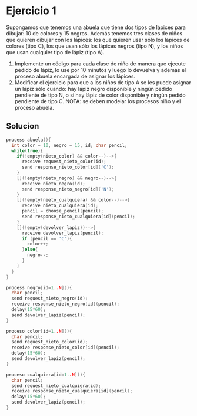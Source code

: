 # Ejercicio 1

Supongamos que tenemos una abuela que tiene dos tipos de lápices para dibujar: 10 de colores y 15 negros. Además tenemos tres clases de niños que quieren dibujar con los lápices: los que quieren usar sólo los lápices de colores (tipo C), los que usan sólo los lápices negros (tipo N), y los niños que usan cualquier tipo de lápiz (tipo A).
1. Implemente un código para cada clase de niño de manera que ejecute pedido de lápiz, lo use por 10 minutos y luego lo devuelva y además el proceso abuela encargada de asignar los lápices.
2. Modificar el ejercicio para que a los niños de tipo A se les puede asignar un lápiz sólo cuando: hay lápiz negro disponible y ningún pedido pendiente de tipo N, o si hay lápiz de color disponible y ningún pedido pendiente de tipo C.
NOTA: se deben modelar los procesos niño y el proceso abuela.

## Solucion

```c
process abuela(){
  int color = 10, negro = 15, id; char pencil;
  while(true){
    if(!empty(nieto_color) && color--)-->{
      receive request_nieto_color(id);
      send response_nieto_color[id]('C');
    }
    [](!empty(nieto_negro) && negro--)-->{
      receive nieto_negro(id);
      send response_nieto_negro[id]('N');
    }
    [](!empty(nieto_cualquiera) && color--)-->{
      receive nieto_cualquiera(id);
      pencil = choose_pencil(pencil);
      send response_nieto_cualquiera[id](pencil);
    }
    [](!empty(devolver_lapiz))-->{
      receive devolver_lapiz(pencil);
      if (pencil == 'C'){
        color++;
      }else{
        negro--;
      }
    }
  }
}

process negro[id=1..N](){
  char pencil;
  send request_nieto_negro(id);
  receive response_nieto_negro[id](pencil);
  delay(15*60);
  send devolver_lapiz(pencil);  
}

proceso color[id=1..N](){
  char pencil;
  send request_nieto_color(id);
  receive response_nieto_color[id](pencil);
  delay(15*60);
  send devolver_lapiz(pencil);  
}

proceso cualquiera[id=1..N](){
  char pencil;
  send request_nieto_cualquiera(id);
  receive response_nieto_cualquiera[id](pencil);
  delay(15*60);
  send devolver_lapiz(pencil);
}
```
